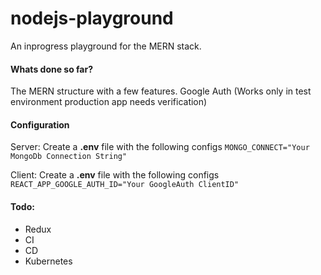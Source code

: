 # nodejs-playground
An inprogress playground for the MERN stack.

#### Whats done so far?
The MERN structure with a few features.
Google Auth (Works only in test environment production app needs verification)

#### Configuration
Server:
Create a __.env__ file with the following configs
```MONGO_CONNECT="Your MongoDb Connection String"```

Client:
Create a __.env__ file with the following configs
```REACT_APP_GOOGLE_AUTH_ID="Your GoogleAuth ClientID"```

#### Todo:
* Redux
* CI
* CD
* Kubernetes